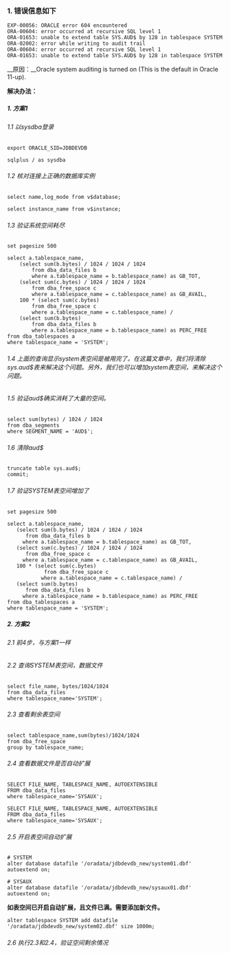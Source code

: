 ### 1. 错误信息如下

    EXP-00056: ORACLE error 604 encountered
    ORA-00604: error occurred at recursive SQL level 1
    ORA-01653: unable to extend table SYS.AUD$ by 128 in tablespace SYSTEM
    ORA-02002: error while writing to audit trail
    ORA-00604: error occurred at recursive SQL level 1
    ORA-01653: unable to extend table SYS.AUD$ by 128 in tablespace SYSTEM

__原因：__Oracle system auditing is turned on (This is the default in Oracle 11-up).

__解决办法：__

##### 1. 方案1

###### 1.1 以sysdba登录

    export ORACLE_SID=JDBDEVDB

    sqlplus / as sysdba
###### 1.2 核对连接上正确的数据库实例

    select name,log_mode from v$database;

    select instance_name from v$instance;

###### 1.3 验证系统空间耗尽

    set pagesize 500
    
    select a.tablespace_name,
        (select sum(b.bytes) / 1024 / 1024 / 1024
            from dba_data_files b
            where a.tablespace_name = b.tablespace_name) as GB_TOT,
        (select sum(c.bytes) / 1024 / 1024 / 1024
            from dba_free_space c
            where a.tablespace_name = c.tablespace_name) as GB_AVAIL,
        100 * (select sum(c.bytes)
            from dba_free_space c
            where a.tablespace_name = c.tablespace_name) /
        (select sum(b.bytes)
            from dba_data_files b
            where a.tablespace_name = b.tablespace_name) as PERC_FREE
    from dba_tablespaces a
    where tablespace_name = 'SYSTEM';

###### 1.4 上面的查询显示system表空间是被用完了。在这篇文章中，我们将清除sys.aud$表来解决这个问题。另外，我们也可以增加system表空间，来解决这个问题。

###### 1.5 验证aud$确实消耗了大量的空间。

    select sum(bytes) / 1024 / 1024
    from dba_segments
    where SEGMENT_NAME = 'AUD$';

###### 1.6 清除aud$

    truncate table sys.aud$;
    commit;

###### 1.7 验证SYSTEM表空间增加了

    set pagesize 500
    
    select a.tablespace_name,
       (select sum(b.bytes) / 1024 / 1024 / 1024
          from dba_data_files b
         where a.tablespace_name = b.tablespace_name) as GB_TOT,
       (select sum(c.bytes) / 1024 / 1024 / 1024
          from dba_free_space c
         where a.tablespace_name = c.tablespace_name) as GB_AVAIL,
       100 * (select sum(c.bytes)
                from dba_free_space c
               where a.tablespace_name = c.tablespace_name) /
       (select sum(b.bytes)
          from dba_data_files b
         where a.tablespace_name = b.tablespace_name) as PERC_FREE
    from dba_tablespaces a
    where tablespace_name = 'SYSTEM';

##### 2. 方案2

###### 2.1 前4步，与方案1一样

###### 2.2 查询SYSTEM表空间，数据文件

    select file_name, bytes/1024/1024
    from dba_data_files
    where tablespace_name='SYSTEM';

###### 2.3 查看剩余表空间

    select tablespace_name,sum(bytes)/1024/1024
    from dba_free_space
    group by tablespace_name;

###### 2.4 查看数据文件是否自动扩展

    SELECT FILE_NAME, TABLESPACE_NAME, AUTOEXTENSIBLE
    FROM dba_data_files
    where tablespace_name='SYSAUX';

    SELECT FILE_NAME, TABLESPACE_NAME, AUTOEXTENSIBLE
    FROM dba_data_files
    where tablespace_name='SYSAUX';

###### 2.5 开启表空间自动扩展

    # SYSTEM
    alter database datafile '/oradata/jdbdevdb_new/system01.dbf' autoextend on;

    # SYSAUX
    alter database datafile '/oradata/jdbdevdb_new/sysaux01.dbf' autoextend on;

__如表空间已开启自动扩展，且文件已满。需要添加新文件。__

    alter tablespace SYSTEM add datafile '/oradata/jdbdevdb_new/system02.dbf' size 1000m;

###### 2.6 执行2.3和2.4，验证空间剩余情况
    
